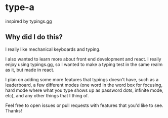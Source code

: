 # type-a

inspired by typings.gg

## Why did I do this?

I really like mechanical keyboards and typing.

I also wanted to learn more about front end development and react. I really enjoy using
typings.gg, so I wanted to make a typing test in the same realm as it, but made in
react.

I plan on adding some more features that typings doesn't have, such as a leaderboard, a few different
modes (one word in the word box for focusing, hard mode where what you type shows up as password dots, infinite mode, etc),
and any other things that I thing of.

Feel free to open issues or pull requests with features that you'd like to see.
Thanks!
